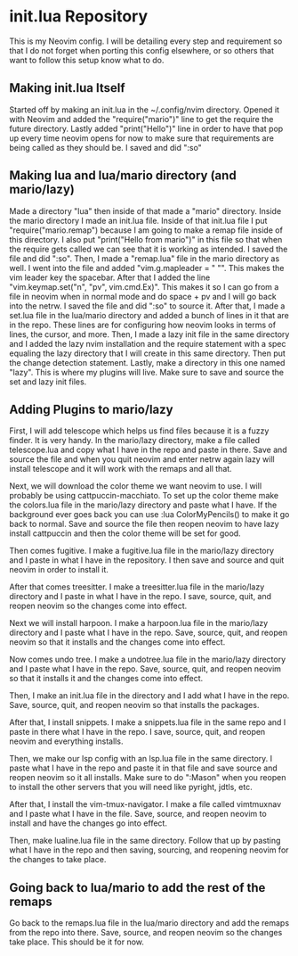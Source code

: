 # init.lua Repository

This is my Neovim config. I will be detailing every step and requirement so 
that I do not forget when porting this config elsewhere, or so others that want
to follow this setup know what to do.

## Making init.lua Itself 
Started off by making an init.lua in the ~/.config/nvim directory. Opened it
with Neovim and added the "require("mario")" line to get the require the 
future directory. Lastly added "print("Hello")" line in order to have that 
pop up every time neovim opens for now to make sure that requirements are being
called as they should be. I saved and did ":so"

## Making lua and lua/mario directory (and mario/lazy)
Made a directory "lua" then inside of that made a "mario" directory. Inside the
mario directory I made an init.lua file. Inside of that init.lua file I put
"require("mario.remap") because I am going to make a remap file inside of this
directory. I also put "print("Hello from mario")" in this file so that when
the require gets called we can see that it is working as intended. I saved the
file and did ":so". Then, I made a "remap.lua" file in the mario directory as
well. I went into the file and added "vim.g.mapleader = " "". This makes the
vim leader key the spacebar. After that I added the line
"vim.keymap.set("n", "<leader>pv", vim.cmd.Ex)". This makes it so I can go from
a file in neovim when in normal mode and do space + pv and I will go back
into the netrw. I saved the file and did ":so" to source it. After that,
I made a set.lua file in the lua/mario directory and added a bunch of lines
in it that are in the repo. These lines are for configuring how neovim
looks in terms of lines, the cursor, and more. Then, I made a lazy init file
in the same directory and I added the lazy nvim installation and the require
statement with a spec equaling the lazy directory that I will create in this
same directory. Then put the change detection statement. Lastly, make a 
directory in this one named "lazy". This is where my plugins will live. Make
sure to save and source the set and lazy init files.

## Adding Plugins to mario/lazy

First, I will add telescope which helps us find files because it is a fuzzy
finder. It is very handy. In the mario/lazy directory, make a file called
telescope.lua and copy what I have in the repo and paste in there. Save and
source the file and when you quit neovim and enter netrw again lazy will 
install telescope and it will work with the remaps and all that. 

Next, we will download the color theme we want neovim to use. I will probably
be using cattpuccin-macchiato. To set up the color theme make the colors.lua
file in the mario/lazy directory and paste what I have. If the background
ever goes back you can use :lua ColorMyPencils() to make it go back to normal.
Save and source the file then reopen neovim to have lazy install cattpuccin
and then the color theme will be set for good.

Then comes fugitive. I make a fugitive.lua file in the mario/lazy directory
and I paste in what I have in the repository. I then save and source and quit
neovim in order to install it.

After that comes treesitter. I make a treesitter.lua file in the mario/lazy
directory and I paste in what I have in the repo. I save, source, quit, and
reopen neovim so the changes come into effect. 

Next we will install harpoon. I make a harpoon.lua file in the mario/lazy
directory and I paste what I have in the repo. Save, source, quit, and reopen
neovim so that it installs and the changes come into effect.

Now comes undo tree. I make a undotree.lua file in the mario/lazy directory
and I paste what I have in the repo. Save, source, quit, and reopen
neovim so that it installs it and the changes come into effect.

Then, I make an init.lua file in the directory and I add what I have in the
repo. Save, source, quit, and reopen neovim so that installs the packages.

After that, I install snippets. I make a snippets.lua file in the same repo
and I paste in there what I have in the repo. I save, source, quit, and reopen
neovim and everything installs.

Then, we make our lsp config with an lsp.lua file in the same directory. I
paste what I have in the repo and paste it in that file and save source and 
reopen neovim so it all installs. Make sure to do ":Mason" when you reopen
to install the other servers that you will need like pyright, jdtls, etc.

After that, I install the vim-tmux-navigator. I make a file called vimtmuxnav
and I paste what I have in the file. Save, source, and reopen neovim to install
and have the changes go into effect.

Then, make lualine.lua file in the same directory. Follow that up by pasting
what I have in the repo and then saving, sourcing, and reopening neovim
for the changes to take place.

## Going back to lua/mario to add the rest of the remaps

Go back to the remaps.lua file in the lua/mario directory and add the remaps
from the repo into there. Save, source, and reopen neovim so the changes
take place. This should be it for now.
